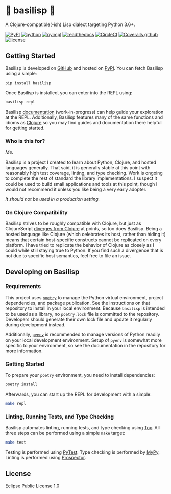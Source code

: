 # 🐍 basilisp 🐍

A Clojure-compatible(-ish) Lisp dialect targeting Python 3.6+.

[![PyPI](https://img.shields.io/pypi/v/basilisp.svg?style=flat-square)](https://pypi.org/project/basilisp/) [![python](https://img.shields.io/pypi/pyversions/basilisp.svg?style=flat-square)](https://pypi.org/project/basilisp/) [![pyimpl](https://img.shields.io/pypi/implementation/basilisp.svg?style=flat-square)](https://pypi.org/project/basilisp/) [![readthedocs](https://img.shields.io/readthedocs/basilisp.svg?style=flat-square)](https://basilisp.readthedocs.io/) [![CircleCI](	https://img.shields.io/circleci/project/github/basilisp-lang/basilisp/master.svg?style=flat-square)](https://circleci.com/gh/basilisp-lang/basilisp) [![Coveralls github](https://img.shields.io/coveralls/github/basilisp-lang/basilisp.svg?style=flat-square)](https://coveralls.io/github/basilisp-lang/basilisp) [![license](https://img.shields.io/github/license/basilisp-lang/basilisp.svg?style=flat-square)](https://github.com/basilisp-lang/basilisp/blob/master/LICENSE)

## Getting Started

Basilisp is developed on [GitHub](https://github.com/basilisp-lang/basilisp) and
hosted on [PyPI](https://pypi.python.org/pypi/basilisp). You can fetch Basilisp
using a simple:

```bash
pip install basilisp
```

Once Basilisp is installed, you can enter into the REPL using:

```bash
basilisp repl
```

Basilisp [documentation](https://basilisp.readthedocs.io) (work-in-progress) can help
guide your  exploration at the REPL. Additionally, Basilisp features many of the same
functions and idioms as [Clojure](https://clojure.org/) so you may find guides and
documentation there helpful for getting started.

### Who is this for?

_Me._

Basilisp is a project I created to learn about Python, Clojure, and hosted languages
generally. That said, it is generally stable at this point with reasonably high test
coverage, linting, and type checking. Work is ongoing to complete the rest  of
standard the library implementations. I suspect it could be used to build small
applications and tools at this point, though I would not recommend it unless you like
being a very early adopter.

_It should not be used in a production setting._

### On Clojure Compatibility

Basilisp strives to be roughly compatible with Clojure, but just as ClojureScript
[diverges from Clojure](https://clojurescript.org/about/differences) at points,
so too does Basilisp. Being a hosted language like Clojure (which celebrates its
host, rather than hiding it) means that certain host-specific constructs cannot
be replicated on every platform. I have tried to replicate the behavior of Clojure
as closely  as I could while still staying true to Python. If you find such a
divergence that is not due to specific host semantics, feel free to file an issue.

## Developing on Basilisp

### Requirements

This project uses [`poetry`](https://github.com/python-poetry/poetry) to manage
the Python virtual environment, project dependencies, and package publication.
See the instructions on that repository to install in your local environment.
Because `basilisp` is intended to be used as a library, no `poetry.lock` file
is committed to the repository. Developers should generate their own lock file
and update it regularly during development instead.

Additionally, [`pyenv`](https://github.com/pyenv/pyenv) is recommended to manage
versions of Python readily on your local development environment. Setup of `pyenv`
is somewhat more specific to your environment, so see the documentation in the
repository for more information.

### Getting Started

To prepare your `poetry` environment, you need to install dependencies:

```bash
poetry install
```

Afterwards, you can start up the REPL for development with a simple:

```bash
make repl
```

### Linting, Running Tests, and Type Checking

Basilisp automates linting, running tests, and type checking using 
[Tox](https://github.com/tox-dev/tox). All three steps can be performed
using a simple `make` target:

```bash
make test
```

Testing is performed using [PyTest](https://github.com/pytest-dev/pytest/). 
Type checking is performed by [MyPy](http://mypy-lang.org/). Linting is 
performed using [Prospector](https://prospector.landscape.io/en/master/).

## License

Eclipse Public License 1.0
